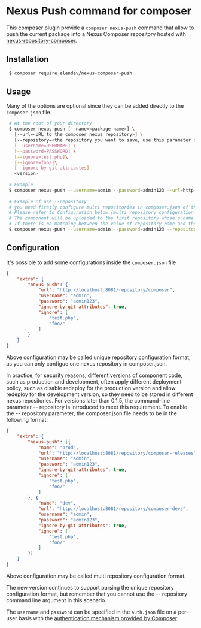 # Nexus Push command for composer
This composer plugin provide a `composer nexus-push` command that allow to push the current package into a Nexus 
Composer repository hosted with [nexus-repository-composer](https://github.com/sonatype-nexus-community/nexus-repository-composer).

## Installation
```bash
 $ composer require elendev/nexus-composer-push
 ```

## Usage
Many of the options are optional since they can be added directly to the `composer.json` file.
```bash
 # At the root of your directory
 $ composer nexus-push [--name=<package name>] \
   [--url=<URL to the composer nexus repository>] \
   [--repository=<the repository you want to save, use this parameter if you want to control which repository to upload to by command-line parameter>] \
   [--username=USERNAME] \
   [--password=PASSWORD] \
   [--ignore=test.php]\
   [--ignore=foo/]\
   [--ignore-by-git-attributes]
   <version>
   
 # Example 
 $ composer nexus-push --username=admin --password=admin123 --url=http://localhost:8081/repository/composer --ignore=test.php --ignore=foo/ 0.0.1
 
 # Example of use --repository
 # you need firstly configure multi repositories in composer.json of the project.
 # Please refer to Configuration below (multi repository configuration format) for configuration method
 # The component will be uploaded to the first repository whose's name value matching -- repository value
 # If there is no matching between the value of repository name and the value of -- repository, the upload will fail with a prompt
 $ composer nexus-push --username=admin --password=admin123 --repository=prod --ignore=test.php --ignore=foo/ 0.0.1
 ```

## Configuration
It's possible to add some configurations inside the `composer.json` file
```json
{
    "extra": {
        "nexus-push": {
            "url": "http://localhost:8081/repository/composer",
            "username": "admin",
            "password": "admin123",
            "ignore-by-git-attributes": true,
            "ignore": [
                "test.php",
                "foo/"
            ]
        }
    }
}
```
Above configuration may be called unique repository configuration format, as you can only configue one nexus repository in composer.json.  

In practice, for security reasons, different versions of component code, such as production and development, often apply different deployment policy, such as disable redeploy for the production version and allow redeploy for the development version, so they need to be stored in different nexus repositories.
For versions later than 0.1.5, the command-line parameter -- repository is introduced to meet this requirement. To enable the -- repository parameter, the composer.json file needs to be in the following format:
```json
{
    "extra": {
        "nexus-push": [{
            "name": "prod",
            "url": "http://localhost:8081/repository/composer-releases",
            "username": "admin",
            "password": "admin123",
            "ignore-by-git-attributes": true,
            "ignore": [
                "test.php",
                "foo/"
            ]
        }, {
            "name": "dev",
            "url": "http://localhost:8081/repository/composer-devs",
            "username": "admin",
            "password": "admin123",
            "ignore-by-git-attributes": true,
            "ignore": [
                "test.php",
                "foo/"
            ]
        }]
    }
}
```
Above configuration may be called multi repository configuration format.  

The new version continues to support parsing the unique repository configuration format, but remember that you cannot use the -- repository command line argument in this scenario.  

The `username` and `password` can be specified in the `auth.json` file on a per-user basis with the [authentication mechanism provided by Composer](https://getcomposer.org/doc/articles/http-basic-authentication.md).
